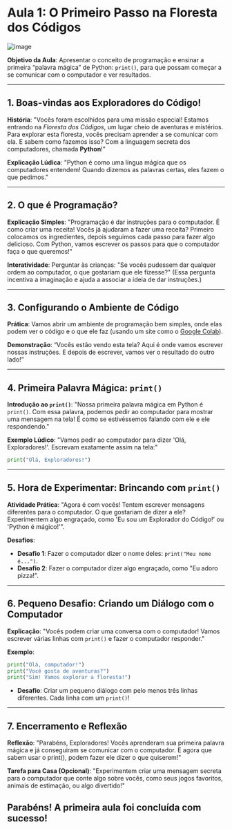 # Aula 1: O Primeiro Passo na Floresta dos Códigos

![image](https://github.com/user-attachments/assets/26f83e23-19cb-4a57-aa93-67dba4ffbb6e)

**Objetivo da Aula**: Apresentar o conceito de programação e ensinar a primeira “palavra mágica” de Python: `print()`, para que possam começar a se comunicar com o computador e ver resultados.

---

## 1. Boas-vindas aos Exploradores do Código!

**História**: "Vocês foram escolhidos para uma missão especial! Estamos entrando na *Floresta dos Códigos*, um lugar cheio de aventuras e mistérios. Para explorar esta floresta, vocês precisam aprender a se comunicar com ela. E sabem como fazemos isso? Com a linguagem secreta dos computadores, chamada **Python**!"

**Explicação Lúdica**: "Python é como uma língua mágica que os computadores entendem! Quando dizemos as palavras certas, eles fazem o que pedimos."

---

## 2. O que é Programação?

**Explicação Simples**: "Programação é dar instruções para o computador. É como criar uma receita! Vocês já ajudaram a fazer uma receita? Primeiro colocamos os ingredientes, depois seguimos cada passo para fazer algo delicioso. Com Python, vamos escrever os passos para que o computador faça o que queremos!"

**Interatividade**: Perguntar às crianças: "Se vocês pudessem dar qualquer ordem ao computador, o que gostariam que ele fizesse?" (Essa pergunta incentiva a imaginação e ajuda a associar a ideia de dar instruções.)

---

## 3. Configurando o Ambiente de Código

**Prática**: Vamos abrir um ambiente de programação bem simples, onde elas podem ver o código e o que ele faz (usando um site como o [Google Colab](https://colab.research.google.com/)).

**Demonstração**: “Vocês estão vendo esta tela? Aqui é onde vamos escrever nossas instruções. E depois de escrever, vamos ver o resultado do outro lado!”

---

## 4. Primeira Palavra Mágica: `print()`

**Introdução ao `print()`**: "Nossa primeira palavra mágica em Python é `print()`. Com essa palavra, podemos pedir ao computador para mostrar uma mensagem na tela! É como se estivéssemos falando com ele e ele respondendo."

**Exemplo Lúdico**: "Vamos pedir ao computador para dizer 'Olá, Exploradores!'. Escrevam exatamente assim na tela:"

```python
print("Olá, Exploradores!")
```

---

## 5. Hora de Experimentar: Brincando com `print()`

**Atividade Prática**: "Agora é com vocês! Tentem escrever mensagens diferentes para o computador. O que gostariam de dizer a ele? Experimentem algo engraçado, como 'Eu sou um Explorador do Código!' ou 'Python é mágico!'".

**Desafios**:
- **Desafio 1**: Fazer o computador dizer o nome deles: `print("Meu nome é...")`.
- **Desafio 2**: Fazer o computador dizer algo engraçado, como "Eu adoro pizza!".

---

## 6. Pequeno Desafio: Criando um Diálogo com o Computador

**Explicação**: "Vocês podem criar uma conversa com o computador! Vamos escrever várias linhas com `print()` e fazer o computador responder."

**Exemplo**:

```python
print("Olá, computador!")
print("Você gosta de aventuras?")
print("Sim! Vamos explorar a floresta!")
```
- **Desafio**: Criar um pequeno diálogo com pelo menos três linhas diferentes. Cada linha com um `print()`!

---

## 7. Encerramento e Reflexão

**Reflexão**: "Parabéns, Exploradores! Vocês aprenderam sua primeira palavra mágica e já conseguiram se comunicar com o computador. E agora que sabem usar o print(), podem fazer ele dizer o que quiserem!"

**Tarefa para Casa (Opcional)**: "Experimentem criar uma mensagem secreta para o computador que conte algo sobre vocês, como seus jogos favoritos, animais de estimação, ou algo divertido!"

## Parabéns! A primeira aula foi concluída com sucesso!

